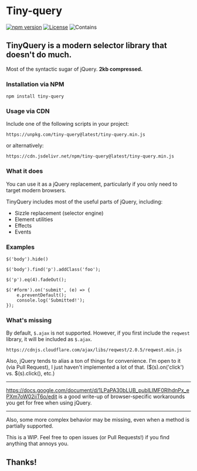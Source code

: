 # Tiny-query

[![npm version](https://badge.fury.io/js/tiny-query.svg)](https://www.npmjs.com/package/tiny-query)
[![License](https://img.shields.io/badge/license-MIT%20License-blue.svg)](https://opensource.org/licenses/MIT)
![Contains](https://img.shields.io/badge/contains-badges-orange.svg)

## TinyQuery is a modern selector library that doesn't do much.

Most of the syntactic sugar of jQuery. **2kb compressed.**

### Installation via NPM

```
npm install tiny-query
```

### Usage via CDN

Include one of the following scripts in your project:

```
https://unpkg.com/tiny-query@latest/tiny-query.min.js
```

or alternatively:

```
https://cdn.jsdelivr.net/npm/tiny-query@latest/tiny-query.min.js
```

### What it does

You can use it as a jQuery replacement, particularly if you only need to target modern browsers.

TinyQuery includes most of the useful parts of jQuery, including:

- Sizzle replacement (selector engine)
- Element utilities
- Effects
- Events

### Examples

```
$('body').hide()
```

```
$('body').find('p').addClass('foo');
```

```
$('p').eq(4).fadeOut();
```

```
$('#form').on('submit', (e) => {
	e.preventDefault();
	console.log('Submitted!');
});
```


### What's missing

By default, `$.ajax` is not supported. However, if you first include the `reqwest` library, it will be included as `$.ajax`.

```
https://cdnjs.cloudflare.com/ajax/libs/reqwest/2.0.5/reqwest.min.js
```

Also, jQuery tends to alias a ton of things for convenience. I'm open to it (via Pull Request), I just haven't implemented a lot of that. ($(s).on('click') vs. $(s).click(), etc.)

-----

https://docs.google.com/document/d/1LPaPA30bLUB_publLIMF0RlhdnPx_ePXm7oW02iiT6o/edit is a good write-up of browser-specific workarounds you get for free when using jQuery.

-----

Also, some more complex behavior may be missing, even when a method is partially supported.

This is a WIP. Feel free to open issues (or Pull Requests!) if you find anything that annoys you.


## Thanks!


